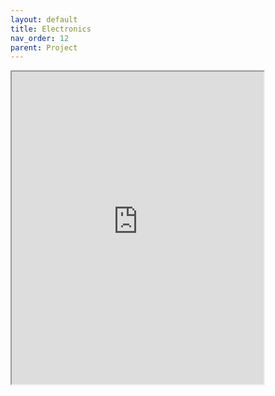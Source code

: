 ```yaml
---
layout: default
title: Electronics
nav_order: 12
parent: Project
---
```



<iframe src="https://www.espressif.com/sites/default/files/documentation/esp32-wroom-32_datasheet_en.pdf" width="80%" height="500px"></iframe>
